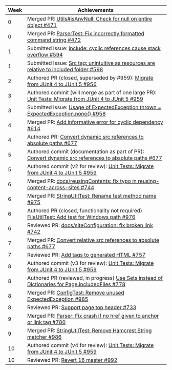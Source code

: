 Week | Achievements
---- | ------------
0 | Merged PR: [Utils#isAnyNull: Check for null on entire object #471](https://github.com/se-edu/addressbook-level2/pull/471)
0 | Merged PR: [ParserTest: Fix incorrectly formatted command string #472](https://github.com/se-edu/addressbook-level2/pull/472)
1 | Submitted Issue: [include: cyclic references cause stack overflow #594](https://github.com/MarkBind/markbind/issues/594)
1 | Submitted Issue: [Src tag: unintuitive as resources are relative to included folder #598](https://github.com/MarkBind/markbind/issues/598)
2 | Authored PR (closed, superseded by #959): [Migrate from JUnit 4 to JUnit 5 #956](https://github.com/se-edu/addressbook-level4/pull/956)
3 | Authored commit (will merge as part of one large PR): [Unit Tests: Migrate from JUnit 4 to JUnit 5 #959](https://github.com/se-edu/addressbook-level4/pull/959)
3 | Submitted Issue: [Usage of ExpectedException thrown = ExpectedException.none() #958](https://github.com/se-edu/addressbook-level4/issues/958)
4 | Merged PR: [Add informative error for cyclic dependency #614](https://github.com/MarkBind/markbind/pull/614)
4 | Authored PR: [Convert dynamic src references to absolute paths #677](https://github.com/MarkBind/markbind/pull/677)
5 | Authored commit (documentation as part of PR): [Convert dynamic src references to absolute paths #677](https://github.com/MarkBind/markbind/pull/677)
5 | Authored commit (v2 for review): [Unit Tests: Migrate from JUnit 4 to JUnit 5 #959](https://github.com/se-edu/addressbook-level4/pull/959)
6 | Merged PR: [docs/reusingContents: fix typo in reusing-content-across-sites #744](https://github.com/MarkBind/markbind/pull/744)
6 | Merged PR: [StringUtilTest: Rename test method name #975](https://github.com/se-edu/addressbook-level4/pull/975)
6 | Authored PR (closed, functionality not required) [FileUtilTest: Add test for Windows path #976](https://github.com/se-edu/addressbook-level4/pull/976)
6 | Reviewed PR: [docs/siteConfiguration: fix broken link #742](https://github.com/MarkBind/markbind/pull/742)
7 | Merged PR: [Convert relative src references to absolute paths #677](https://github.com/MarkBind/markbind/pull/677)
7 | Reviewed PR: [Add <meta name="generator"> tags to generated HTML #757](https://github.com/MarkBind/markbind/pull/757)
8 | Authored commit (v3 for review): [Unit Tests: Migrate from JUnit 4 to JUnit 5 #959](https://github.com/se-edu/addressbook-level4/pull/959)
8 | Authored PR (reviewed, in progress) [Use Sets instead of Dictionaries for Page.includedFiles #778](https://github.com/MarkBind/markbind/pull/778)
8 | Merged PR: [ConfigTest: Remove unused ExpectedException #985](https://github.com/se-edu/addressbook-level4/pull/985)
8 | Reviewed PR: [Support page top header #733](https://github.com/MarkBind/markbind/pull/733)
9 | Merged PR: [Parser: Fix crash if no href given to anchor or link tag #780](https://github.com/MarkBind/markbind/pull/780)
9 | Merged PR: [StringUtilTest: Remove Hamcrest String matcher #986](https://github.com/se-edu/addressbook-level4/pull/986)
10 | Authored commit (v4 for review): [Unit Tests: Migrate from JUnit 4 to JUnit 5 #959](https://github.com/se-edu/addressbook-level4/pull/959)
10 | Reviewed PR: [Revert 16 master #992](https://github.com/se-edu/addressbook-level4/pull/992)